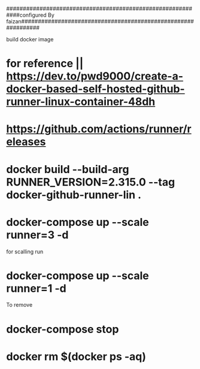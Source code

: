 ############################################################configured By faizan##############################################################

build docker image
# for reference ||  https://dev.to/pwd9000/create-a-docker-based-self-hosted-github-runner-linux-container-48dh
 # https://github.com/actions/runner/releases
# docker build --build-arg RUNNER_VERSION=2.315.0 --tag docker-github-runner-lin .

# docker-compose up --scale runner=3 -d

for scalling run

# docker-compose up --scale runner=1 -d

To remove

# docker-compose stop
# docker rm $(docker ps -aq)



